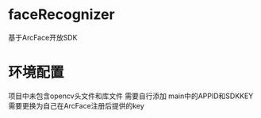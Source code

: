 # faceRecognizer
基于ArcFace开放SDK

# 环境配置
项目中未包含opencv头文件和库文件 需要自行添加
main中的APPID和SDKKEY需要更换为自己在ArcFace注册后提供的key
